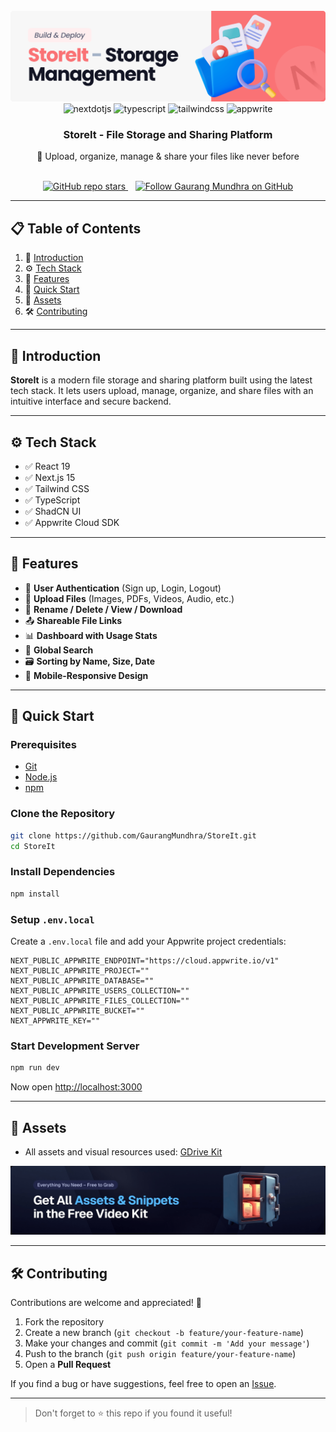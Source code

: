 
<div align="center">
  <br />
  <a href="https://youtu.be/lie0cr3wESQ" target="_blank">
    <img src="public/readme/hero.png" alt="Project Banner">
  </a>
  <br />

  <div>
    <img src="https://img.shields.io/badge/-Next_JS-black?style=for-the-badge&logoColor=white&logo=nextdotjs&color=000000" alt="nextdotjs" />
    <img src="https://img.shields.io/badge/-TypeScript-black?style=for-the-badge&logoColor=white&logo=typescript&color=3178C6" alt="typescript" />
    <img src="https://img.shields.io/badge/-Tailwind_CSS-black?style=for-the-badge&logoColor=white&logo=tailwindcss&color=06B6D4" alt="tailwindcss" />
    <img src="https://img.shields.io/badge/-Appwrite-black?style=for-the-badge&logoColor=white&logo=appwrite&color=FD366E" alt="appwrite" />
  </div>

  <h3 align="center">StoreIt - File Storage and Sharing Platform</h3>
  <p align="center">🚀 Upload, organize, manage & share your files like never before</p>

  <br />

  <a href="https://github.com/GaurangMundhra/StoreIt">
    <img alt="GitHub repo stars" src="https://img.shields.io/github/stars/GaurangMundhra/StoreIt?style=social">
  </a>
  &nbsp;&nbsp;
  <a href="https://github.com/GaurangMundhra">
    <img alt="Follow Gaurang Mundhra on GitHub" src="https://img.shields.io/github/followers/GaurangMundhra?label=Follow&style=social">
  </a>

</div>

---

## 📋 Table of Contents

1. 🤖 [Introduction](#introduction)  
2. ⚙️ [Tech Stack](#tech-stack)  
3. 🔋 [Features](#features)  
4. 🤸 [Quick Start](#quick-start)  
5. 🔗 [Assets](#assets)  
6. 🛠️ [Contributing](#contributing)  

---

## 🤖 Introduction

**StoreIt** is a modern file storage and sharing platform built using the latest tech stack. It lets users upload, manage, organize, and share files with an intuitive interface and secure backend.

---

## ⚙️ Tech Stack

- ✅ React 19  
- ✅ Next.js 15  
- ✅ Tailwind CSS  
- ✅ TypeScript  
- ✅ ShadCN UI  
- ✅ Appwrite Cloud SDK  

---

## 🔋 Features

- 🔐 **User Authentication** (Sign up, Login, Logout)
- 📁 **Upload Files** (Images, PDFs, Videos, Audio, etc.)
- 🔄 **Rename / Delete / View / Download**
- 📤 **Shareable File Links**
- 📊 **Dashboard with Usage Stats**
- 🔎 **Global Search**
- 🗃️ **Sorting by Name, Size, Date**
- 📱 **Mobile-Responsive Design**

---

## 🤸 Quick Start

### Prerequisites

- [Git](https://git-scm.com/)
- [Node.js](https://nodejs.org/)
- [npm](https://www.npmjs.com/)

### Clone the Repository

```bash
git clone https://github.com/GaurangMundhra/StoreIt.git
cd StoreIt
````

### Install Dependencies

```bash
npm install
```

### Setup `.env.local`

Create a `.env.local` file and add your Appwrite project credentials:

```env
NEXT_PUBLIC_APPWRITE_ENDPOINT="https://cloud.appwrite.io/v1"
NEXT_PUBLIC_APPWRITE_PROJECT=""
NEXT_PUBLIC_APPWRITE_DATABASE=""
NEXT_PUBLIC_APPWRITE_USERS_COLLECTION=""
NEXT_PUBLIC_APPWRITE_FILES_COLLECTION=""
NEXT_PUBLIC_APPWRITE_BUCKET=""
NEXT_APPWRITE_KEY=""
```

### Start Development Server

```bash
npm run dev
```

Now open [http://localhost:3000](http://localhost:3000)

---

## 🔗 Assets

* All assets and visual resources used: [GDrive Kit](https://jsm.dev/gdrive-kit)

<a href="https://jsm.dev/gdrive-kit">
  <img src="public/readme/videokit.png" alt="Video Kit Banner">
</a>

---

## 🛠️ Contributing

Contributions are welcome and appreciated! 🎉

1. Fork the repository
2. Create a new branch (`git checkout -b feature/your-feature-name`)
3. Make your changes and commit (`git commit -m 'Add your message'`)
4. Push to the branch (`git push origin feature/your-feature-name`)
5. Open a **Pull Request**

If you find a bug or have suggestions, feel free to open an [Issue](https://github.com/GaurangMundhra/StoreIt/issues).

---


> Don't forget to ⭐️ this repo if you found it useful!

```

